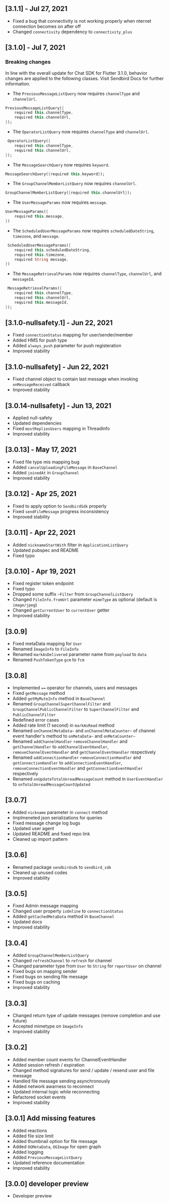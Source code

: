 ## [3.1.1] - Jul 27, 2021
* Fixed a bug that connectivity is not working properly when nternet connection becomes on after off
* Changed `connectivity` dependency to `connectivity_plus`

## [3.1.0] - Jul 7, 2021

### Breaking changes

In line with the overall update for Chat SDK for Flutter 3.1.0, behavior changes are applied to the following classes. Visit Sendbird Docs for further information.

- The `PreviousMessageListQuery` now requires `channelType` and `channelUrl`.

```dart
PreviousMessageListQuery({
	required this.channelType,
	required this.channelUrl,
});
```

- The `OperatorListQuery` now requires `channelType` and `channelUrl`.

```dart
 OperatorListQuery({
	required this.channelType,
	required this.channelUrl,
});
```

- The `MessageSearchQuery` now requires `keyword`.

```dart
MessageSearchQuery({required this.keyword});
```

- The `GroupChannelMemberListQuery` now requires `channelUrl`.

```dart
GroupChannelMemberListQuery({required this.channelUrl});
```

- The `UserMessageParams` now requires `message`.

```dart
UserMessageParams({
	required this.message,
})
```

- The `ScheduledUserMessageParams` now requires `scheduledDateString`, `timezone`, and `message`.

```dart
 ScheduledUserMessageParams({
	required this.scheduledDateString,
	required this.timezone,
	required String message,
})
```

- The `MessageRetrievalParams` now requires `channelType`, `channelUrl`, and `messageId`.

```dart
 MessageRetrievalParams({
	required this.channelType,
	required this.channelUrl,
	required this.messageId,
});
```

## [3.1.0-nullsafety.1] - Jun 22, 2021
* Fixed `connectionStatus` mapping for user/sender/member
* Added HMS for push type
* Added `always_push` parameter for push registeration
* Improved stability

## [3.1.0-nullsafety] - Jun 22, 2021
* Fixed channel object to contain last message when invoking `onMessageReceived` callback
* Improved stability

## [3.0.14-nullsafety] - Jun 13, 2021
* Applied null-safety
* Updated dependencies
* Fixed `mostRepliesUsers` mapping in ThreadInfo
* Improved stability

## [3.0.13] - May 17, 2021
* Fixed file type mis mapping bug
* Added `cancelUploadingFileMessage` in `BaseChannel`
* Added `joinedAt` in `GroupChannel`
* Improved stability

## [3.0.12] - Apr 25, 2021
* Fixed to apply option to `SendbirdSdk` properly
* Fixed `sendFileMessage` progress inconsistency
* Improved stability

## [3.0.11] - Apr 22, 2021
* Added `nicknameStartWith` filter in `ApplicationListQuery`
* Updated pubspec and README
* Fixed typo

## [3.0.10] - Apr 19, 2021
* Fixed register token endpoint
* Fixed typo
* Dropped some suffix `~Filter` from `GroupChannelListQuery`
* Changed `FileInfo.fromUrl` parameter `mimeType` as optional (default is `image/jpeg`)
* Changed `getCurrentUser` to `currentUser` getter
* Improved stability

## [3.0.9]
* Fixed metaData mapping for `User`
* Renamed `ImageInfo` to `FileInfo`
* Renamed `markAsDelivered` parameter name from `payload` to `data`
* Renamed `PushTokenType` `gcm` to `fcm` 

## [3.0.8]
* Implemented `==` operator for channels, users and messages
* Fixed `getMessage` method
* Added `getMyMuteInfo` method in `BaseChannel`
* Renamed `GroupChannelSuperChannelFilter` and `GroupChannelPublicChannelFilter` to `SuperChannelFilter` and `PublicChannelFilter`
* Redefined error cases 
* Added rate limit (1 second) in `markAsRead` method
* Renamed `onChannelMetaData~` and `onChannelMetaCounter~` of channel event handler's method to `onMetaData~` and `onMetaCounter~`
* Renamed `addChannelHandler` `removeChannelHandler` and `getChannelHandler` to `addChannelEventHandler`, `removeChannelEventHandler` and `getChannelEventHandler` respectively
* Renamed `addConnectionHandler` `removeConnectionHandler` and `getConnectionHandler` to `addConnectionEventHandler`, `removeConnectionEventHandler` and `getConnectionEventHandler` respectively
* Renamed `onUpdateTotalUnreadMessageCount` method in `UserEventHandler` to `onTotalUnreadMessageCountUpdated`

## [3.0.7]
* Added `nickname` parameter in `connect` method
* Implmeneted json serializations for queries
* Fixed message change log bugs
* Updated user agent
* Updated README and fixed repo link
* Cleaned up import pattern

## [3.0.6]
* Renamed package `sendbirdsdk` to `sendbird_sdk`
* Cleaned up unused codes
* Improved stability

## [3.0.5]
* Fixed Admin message mapping
* Changed user property `isOnline` to `connectionStatus`
* Added `getCachedMetaData` method in `BaseChannel`
* Updated docs
* Improved stability

## [3.0.4]
* Added `GroupChannelMemberListQuery`
* Changed `refreshChannel` to `refresh` for channel
* Changed parameter type from `User` to `String` for `reportUser` on channel
* Fixed bugs on mapping sender
* Fixed bugs on sending file message
* Fixed bugs on caching 
* Improved stability

## [3.0.3]
* Changed return type of update messages (remove completion and use future)
* Accepted mimetype on `ImageInfo` 
* Improved stability

## [3.0.2] 
* Added member count events for ChannelEventHandler
* Added session refresh / expiration
* Changed method signatures for send / update / resend user and file message
* Handled file message sending asynchronously
* Added network awarness to reconnect
* Updated internal logic while reconnecting
* Refactored socket events
* Improved stability

## [3.0.1] Add missing features
* Added reactions
* Added file size limit
* Added thumbnail option for file message 
* Added `OGMetaData`, `OGImage` for open graph
* Added logging
* Added `PreviousMessageListQuery`
* Updated reference documentation
* Improved stability 

## [3.0.0] developer preview
* Developer preview
